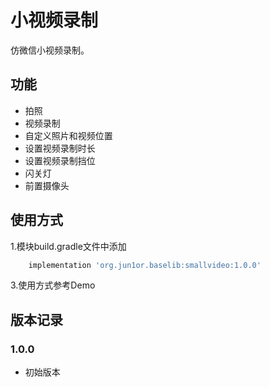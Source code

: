 # 小视频录制
仿微信小视频录制。

## 功能
- 拍照
- 视频录制
- 自定义照片和视频位置
- 设置视频录制时长
- 设置视频录制挡位
- 闪关灯
- 前置摄像头

## 使用方式

1.模块build.gradle文件中添加

```gradle
    implementation 'org.jun1or.baselib:smallvideo:1.0.0'
 ```
3.使用方式参考Demo


## 版本记录

### 1.0.0

- 初始版本